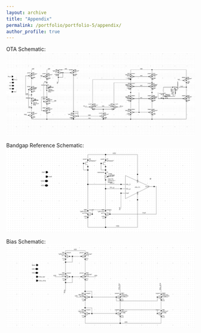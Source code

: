 ```yaml
---
layout: archive
title: "Appendix"
permalink: /portfolio/portfolio-5/appendix/
author_profile: true
---
```


OTA Schematic:
![](/images/ota_schematic.png)

Bandgap Reference Schematic:
![](/images/bandgap_schematic.png)

Bias Schematic:
![](/images/bias_schematic.png)
